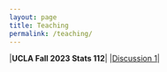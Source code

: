 ```yaml
---
layout: page
title: Teaching
permalink: /teaching/
---
```


|**UCLA Fall 2023 Stats 112**|
|[Discussion 1](./f23_stats112/disc1/disc1.pdf)|
